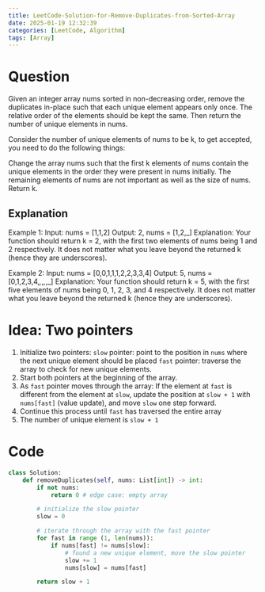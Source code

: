 ```yaml
---
title: LeetCode-Solution-for-Remove-Duplicates-from-Sorted-Array
date: 2025-01-19 12:32:39
categories: [LeetCode, Algorithm]
tags: [Array]
---
```


# Question

Given an integer array nums sorted in non-decreasing order, remove the duplicates in-place such that each unique element appears only once. The relative order of the elements should be kept the same. Then return the number of unique elements in nums.

Consider the number of unique elements of nums to be k, to get accepted, you need to do the following things:

Change the array nums such that the first k elements of nums contain the unique elements in the order they were present in nums initially. The remaining elements of nums are not important as well as the size of nums.
Return k.

## Explanation

Example 1:
Input: nums = [1,1,2]
Output: 2, nums = [1,2,_]
Explanation: Your function should return k = 2, with the first two elements of nums being 1 and 2 respectively.
It does not matter what you leave beyond the returned k (hence they are underscores).

Example 2:
Input: nums = [0,0,1,1,1,2,2,3,3,4]
Output: 5, nums = [0,1,2,3,4,_,_,_,_,_]
Explanation: Your function should return k = 5, with the first five elements of nums being 0, 1, 2, 3, and 4 respectively.
It does not matter what you leave beyond the returned k (hence they are underscores).

# Idea: Two pointers

1. Initialize two pointers:
   `slow` pointer: point to the position in `nums` where the next unique element should be placed
   `fast` pointer: traverse the array to check for new unique elements.
2. Start both pointers at the beginning of the array.
3. As `fast` pointer moves through the array:
   If the element at `fast` is different from the element at `slow`, update the position at `slow + 1` with `nums[fast]` (value update), and move `slow` one step forward.
4. Continue this process until `fast` has traversed the entire array
5. The number of unique element is `slow + 1`

# Code

```python
class Solution:
    def removeDuplicates(self, nums: List[int]) -> int:
        if not nums:
            return 0 # edge case: empty array

        # initialize the slow pointer
        slow = 0

        # iterate through the array with the fast pointer
        for fast in range (1, len(nums)):
            if nums[fast] != nums[slow]:
                # found a new unique element, move the slow pointer
                slow += 1
                nums[slow] = nums[fast]

        return slow + 1

```

